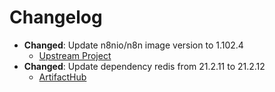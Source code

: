 # Changelog

- **Changed**: Update n8nio/n8n image version to 1.102.4
    - [Upstream Project](https://github.com/n8n-io/n8n)
- **Changed**: Update dependency redis from 21.2.11 to 21.2.12
    - [ArtifactHub](https://artifacthub.io/packages/helm/bitnami/redis)
